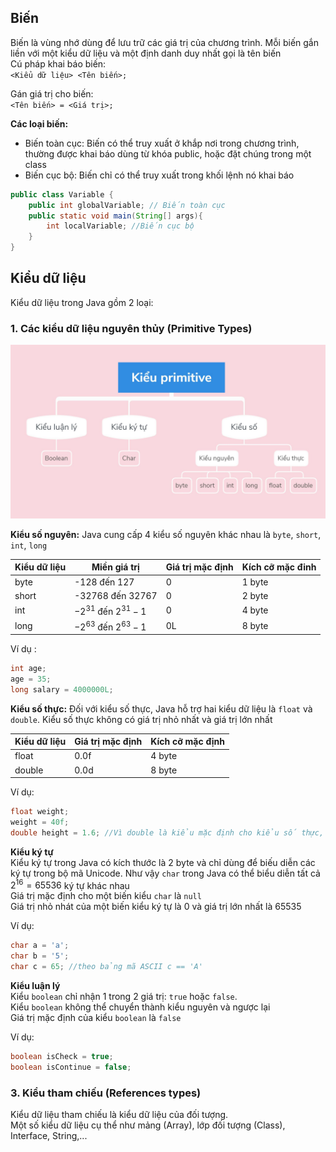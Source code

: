 ## Biến
Biến là vùng nhớ dùng để lưu trữ các giá trị của chương trình. Mỗi biến gắn liền với một kiểu dữ liệu và một định danh duy nhất gọi là tên biến    
Cú pháp khai báo biến:   
`<Kiểu dữ liệu> <Tên biến>;`

Gán giá trị cho biến:  
`<Tên biến> = <Giá trị>;`

**Các loại biến:**  
- Biến toàn cục: Biến có thể truy xuất ở khắp nơi trong chương trình, thường được khai báo dùng từ khóa public, hoặc đặt chúng trong một class    
- Biến cục bộ: Biến chỉ có thể truy xuất trong khối lệnh nó khai báo  

```java
public class Variable {
    public int globalVariable; // Biến toàn cục
    public static void main(String[] args){
        int localVariable; //Biến cục bộ
    }
}
```

## Kiểu dữ liệu  
Kiểu dữ liệu trong Java gồm 2 loại:  

### 1. Các kiểu dữ liệu nguyên thủy (Primitive Types)  
![image](image/java-05.png)  

**Kiểu số nguyên:** Java cung cấp 4 kiểu số nguyên khác nhau là `byte`, `short`, `int`, `long`  

| Kiểu dữ liệu | Miền giá trị | Giá trị mặc định | Kích cỡ mặc đinh |  
| --- | --- | --- | --- |
| byte | -128 đến 127 | 0 | 1 byte |
| short | -32768 đến 32767 | 0 | 2 byte |  
| int | $-2^{31}$ đến $2^{31}-1$ | 0 | 4 byte |
| long | $-2^{63}$ đến $2^{63}-1$ | 0L | 8 byte |  


Ví dụ : 
```java
int age; 
age = 35;
long salary = 4000000L;
```

**Kiểu số thực:** Đối với kiểu số thực, Java hỗ trợ hai kiểu dữ liệu là `float` và `double`. Kiểu số thực không có giá trị nhỏ nhất và giá trị lớn nhất  

| Kiểu dữ liệu | Giá trị mặc định | Kích cỡ mặc định |  
| --- | --- | --- |
| float | 0.0f | 4 byte |  
| double | 0.0d | 8 byte |

Ví dụ:  
```java
float weight;  
weight = 40f;
double height = 1.6; //Vì double là kiểu mặc định cho kiểu số thực, nên có thể viết gọn hơn
```

**Kiểu ký tự**  
Kiểu ký tự trong Java có kích thước là 2 byte và chỉ dùng để biếu diễn các ký tự trong bộ mã Unicode. Như vậy `char` trong Java có thể biểu diễn tất cả $2^{16} = 65536$ ký tự khác nhau  
Giá trị mặc định cho một biến kiểu `char` là `null`  
Giá trị nhỏ nhát của một biến kiểu ký tự là 0 và giá trị lớn nhất là 65535  

Ví dụ:  
```java
char a = 'a';
char b = '5';
char c = 65; //theo bảng mã ASCII c == 'A'
```


**Kiểu luận lý**  
Kiểu `boolean` chỉ nhận 1 trong 2 giá trị: `true` hoặc `false`.  
Kiểu `boolean` không thể chuyển thành kiểu nguyên và ngược lại   
Giá trị mặc định của kiểu `boolean` là `false`  

Ví dụ:  
```java
boolean isCheck = true;
boolean isContinue = false;
```


### 3. Kiểu tham chiếu (References types)  
Kiểu dữ liệu tham chiếu là kiểu dữ liệu của đối tượng.  
Một số kiểu dữ liệu cụ thể như mảng (Array), lớp đối tượng (Class), Interface, String,...  




